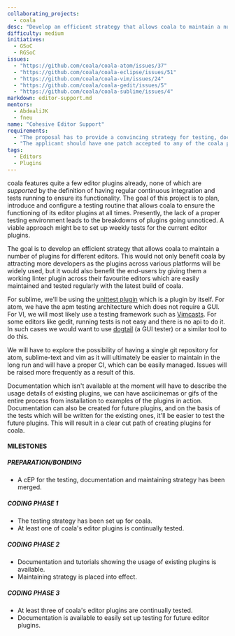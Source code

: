 ```yaml
---
collaborating_projects:
  - coala
desc: "Develop an efficient strategy that allows coala to maintain a number of plugins for different editors."
difficulty: medium
initiatives:
  - GSoC
  - RGSoC
issues:
  - "https://github.com/coala/coala-atom/issues/37"
  - "https://github.com/coala/coala-eclipse/issues/51"
  - "https://github.com/coala/coala-vim/issues/24"
  - "https://github.com/coala/coala-gedit/issues/5"
  - "https://github.com/coala/coala-sublime/issues/4"
markdown: editor-support.md
mentors:
  - AbdealiJK
  - fneu
name: "Cohesive Editor Support"
requirements:
  - "The proposal has to provide a convincing strategy for testing, documentation and maintaining editor plugins"
  - "The applicant should have one patch accepted to any of the coala plugins."
tags:
  - Editors
  - Plugins
---
```

coala features quite a few editor plugins already, none of which are
*supported* by the definition of having regular continuous integration and
tests running to ensure its functionality. The goal of this project is to
plan, introduce and configure a testing routine that allows coala to ensure
the functioning of its editor plugins at all times. Presently, the lack of a
proper testing environment leads to the breakdowns of plugins going unnoticed.
A viable approach might be to set up weekly tests for the current editor
plugins.

The goal is to develop an efficient strategy that allows coala to maintain a
number of plugins for different editors. This would not only benefit coala by
attracting more developers as the plugins across various platforms will be
widely used, but it would also benefit the end-users by giving them a working
linter plugin across their favourite editors which are easily maintained and
tested regularly with the latest build of coala.

For sublime, we'll be using the
[unittest plugin](https://github.com/randy3k/UnitTesting)
which is a plugin by itself.
For atom, we have the apm testing architecture
which does not require a GUI.
For VI, we will most likely use a testing framework such as
[Vimcasts](https://github.com/kana/vim-vspec).
For some editors like gedit, running tests is not easy and
there is no api to do it. In such cases we  would want to use
[dogtail](https://fedorahosted.org/dogtail/)
(a GUI tester) or a similar tool to do this.

We will have to explore the possibility of having a single git repository for
atom, sublime-text and vim as it will ultimately be easier to maintain in the
long run and will have a proper CI, which can be easily managed. Issues will
be raised more frequently as a result of this.

Documentation which isn't available at the moment will have to describe the
usage details of existing plugins, we can have asciicinemas or gifs of the
entire process from installation to examples of the plugins in action.
Documentation can also be created for future plugins, and on the basis of the
tests which will be written for the existing ones, it'll be easier to test
the future plugins. This will result in a clear cut path of creating plugins
for coala.


#### MILESTONES

##### PREPARATION/BONDING

* A cEP for the testing, documentation and maintaining strategy has been merged.

##### CODING PHASE 1

* The testing strategy has been set up for coala.
* At least one of coala's editor plugins is continually tested.

##### CODING PHASE 2

* Documentation and tutorials showing the usage of existing plugins is
  available.
* Maintaining strategy is placed into effect.

##### CODING PHASE 3

* At least three of coala's editor plugins are continually tested.
* Documentation is available to easily set up testing for future editor plugins.
